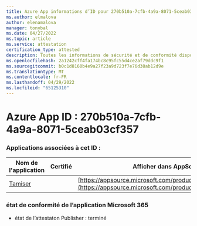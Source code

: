 ```yaml
---
title: Azure App informations d’ID pour 270b510a-7cfb-4a9a-8071-5ceab03cf357
ms.author: elmalova
author: elenamalova
manager: tonybal
ms.date: 04/27/2022
ms.topic: article
ms.service: attestation
certification_type: attested
description: Toutes les informations de sécurité et de conformité disponibles pour 270b510a-7cfb-4a9a-8071-5ceab03cf357.
ms.openlocfilehash: 2a1242cff4fa174bc8c95fc55d4ce2af79ddc9f1
ms.sourcegitcommit: b0c1d8160b4e9a27f23a9d723f7e76d38ab12d9e
ms.translationtype: MT
ms.contentlocale: fr-FR
ms.lasthandoff: 04/29/2022
ms.locfileid: "65125310"
---
```

# <a name="azure-app-id-270b510a-7cfb-4a9a-8071-5ceab03cf357"></a>Azure App ID : 270b510a-7cfb-4a9a-8071-5ceab03cf357


### <a name="apps-associated-with-this-id"></a>Applications associées à cet ID :
| **Nom de l'application** | **Certifié** | **Afficher dans AppSource** |
|--------------|---------------|-----------------------|
| [Tamiser](../forward/WA200002545.md) |  | [https://appsource.microsoft.com/product/office/WA200002545](https://appsource.microsoft.com/product/office/WA200002545) |

### <a name="microsoft-365-app-compliance-status"></a>état de conformité de l’application Microsoft 365
- état de l’attestaton Publisher : terminé
